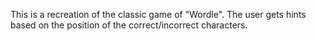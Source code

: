 This is a recreation of the classic game of "Wordle". The user gets hints based on the position of the correct/incorrect characters. 
